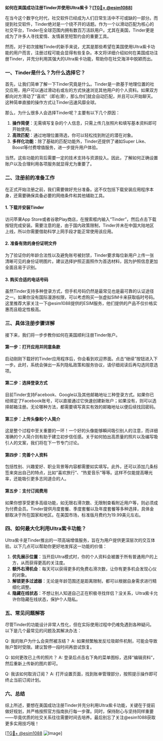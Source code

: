 **如何在美国成功注册Tinder并使用Ultra紫卡？[[TG💪+ @esim1088](https://t.me/s/esim1088)]**

在当今这个数字化时代，社交软件已经成为人们日常生活中不可或缺的一部分。而提到社交软件，Tinder绝对是一个绕不开的话题。作为一个以滑动匹配为核心的社交平台，Tinder在全球范围内拥有数百万活跃用户。尤其在美国，Tinder更是成为了许多人寻找爱情、友情甚至短暂约会的重要工具。

然而，对于初次接触Tinder的新手来说，尤其是那些希望在美国使用Ultra紫卡功能的用户而言，注册过程可能会显得有些复杂。本文将详细介绍如何在美国成功注册Tinder，并充分利用其强大的Ultra紫卡功能，帮助你在社交海洋中脱颖而出。

### **一、Tinder是什么？为什么选择它？**

首先，让我们简单了解一下Tinder究竟是什么。Tinder是一款基于地理位置的社交应用，用户可以通过滑动右或左的方式快速浏览其他用户的个人资料。如果双方都向对方滑动了“喜欢”（即右滑），那么你们就会自动匹配，并且可以开始聊天。这种简单直接的操作方式让Tinder迅速风靡全球。

那么，为什么很多人会选择Tinder呢？主要有以下几个原因：

1. **操作简便**：无需填写复杂的个人信息，只需上传几张照片和填写基本资料即可开始使用。
2. **高效匹配**：通过地理位置筛选，你可以轻松找到附近的潜在对象。
3. **多样化功能**：除了基础的匹配功能外，Tinder还提供了诸如Super Like、Boost等付费增值服务，进一步提升用户体验。

当然，这些功能的背后需要一定的技术支持与资源投入。因此，了解如何正确设置账户以及合理利用各项服务就显得尤为重要了。

### **二、注册前的准备工作**

在正式开始注册之前，我们需要做好充分准备。这不仅包括下载安装应用程序本身，还需要确保具备必要的网络条件和其他辅助工具。

#### **1. 下载并安装Tinder**
访问苹果App Store或者谷歌Play商店，在搜索框内输入“Tinder”，然后点击下载按钮完成安装。需要注意的是，由于国内政策限制，Tinder并未在中国大陆地区上线，所以你需要借助科学上网手段才能正常使用该应用。

#### **2. 准备有效的身份证明文件**
为了验证你的年龄合法性以及避免账号被封禁，Tinder要求每位新用户上传一张清晰可见的身份证明图片。建议选择护照正面照作为首选材料，因为护照信息更加全面且易于识别。

#### **3. 购买合适的电话号码**
虽然Tinder支持多种登录方式，但手机号码仍然是最常见也是最可靠的认证途径之一。如果你没有国际漫游权限，可以考虑购买一张虚拟SIM卡来获取临时号码。这里推荐大家关注一下@esim1088提供的ESIM服务，他们提供的产品不仅价格实惠而且稳定性极高。

### **三、具体注册步骤详解**

接下来，我们将一步步教你如何在美国顺利注册Tinder账户。

#### **第一步：打开应用并同意条款**
启动刚刚下载好的Tinder应用程序后，你会看到欢迎界面。点击“继续”按钮进入下一步。此时，系统会弹出一系列隐私政策和服务协议，请仔细阅读后再勾选同意选项。

#### **第二步：选择登录方式**
目前Tinder支持Facebook、Google以及其他邮箱地址三种登录方式。如果你已经绑定了Facebook账号，可以直接通过它快速创建新账户；如果没有，则可以选择邮箱注册。无论哪种方法，都需要填写真实有效的邮箱地址以便后续找回密码。

#### **第三步：上传头像和个人简介**
这是整个过程中至关重要的一环！一个好的头像能够瞬间吸引别人的注意，而详细准确的个人简介则有助于建立初步信任感。关于如何拍出高质量的照片以及编写吸引人的文案，我们将在下一节专门讨论。

#### **第四步：完善个人资料**
包括性别、兴趣爱好、职业背景等内容都需要如实填写。此外，还可以添加几条标签来突出自己的特点，比如“喜欢旅行”、“热爱音乐”等等。这样不仅能提高曝光率，还能吸引更多志同道合的人。

#### **第五步：支付订阅费用**
如果你想享受更多高级功能，如无限右滑次数、无限制查看附近用户等，则必须成为付费会员。Tinder提供月度套餐、季度套餐以及年度套餐等多种选择，具体金额取决于所在国家和地区。在美国市场，标准版月费约为19.99美元左右。

### **四、如何最大化利用Ultra紫卡功能？**

Ultra紫卡是Tinder推出的一项高端增值服务，旨在为用户提供更深层次的交互体验。以下几点可以帮助你更好地发挥这一功能的价值：

1. **优先展示位置**：当开启Ultra模式时，你的个人资料会被置于所有普通用户的上方，从而获得更高的关注度。
2. **额外右滑机会**：每天可以获得更多的免费右滑次数，让你有更多机会发现心仪的对象。
3. **解锁更多过滤器**：无论是年龄范围还是距离限制，都可以根据自身需求进行精细化调整。
4. **隐藏在线状态**：不想让别人知道自己正在积极寻找伴侣？没关系，Ultra紫卡允许你隐藏在线状态，保护个人隐私。

### **五、常见问题解答**

尽管Tinder的功能设计非常人性化，但在实际使用过程中仍难免遇到各种疑问。以下是几个最常见的问题及其解决办法：

Q: 我的账户为什么会突然被冻结？
A: 如果频繁触发反垃圾邮件机制，可能会导致账户暂时受限。建议暂停一段时间再尝试恢复。

Q: 如何更改已上传的照片？
A: 登录后点击右下角的菜单图标，选择“编辑资料”，然后重新上传新的图片即可。

Q: 我该如何取消订阅？
A: 打开设置页面，找到账单管理部分，按照提示操作即可终止当前订阅计划。

### **六、总结**

综上所述，要想在美国成功注册Tinder并充分利用Ultra紫卡功能，关键在于提前做好规划，并严格按照官方指南执行每一步骤。同时，保持耐心与坚持同样重要——毕竟优质的社交关系往往需要时间去培养。最后别忘了关注@esim1088获取更多实用技巧哦！

[[TG💪+ @esim1088](https://t.me/s/esim1088) ![Image](https://i.postimg.cc/4NQfJmqS/Snipaste-2025-05-13-00-14-12.png)]